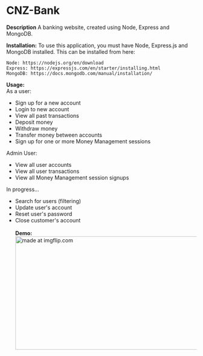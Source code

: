 # CNZ-Bank

<strong>Description</strong>
A banking website, created using Node, Express and MongoDB. 

<strong> Installation:</strong> To use this application, you must have Node, Express.js and MongoDB installed. This can be installed from here:

    Node: https://nodejs.org/en/download
    Express: https://expressjs.com/en/starter/installing.html
    MongoDB: https://docs.mongodb.com/manual/installation/

<strong>Usage:</strong>
<br>
As a user:
<ul>
    <li> Sign up for a new account </li>
    <li> Login to new account </li>
    <li> View all past transactions </li>
    <li> Deposit money </li>
    <li> Withdraw money </li>
    <li> Transfer money between accounts </li>
    <li> Sign up for one or more Money Management sessions </li>
</ul>        
Admin User:
<ul>
    <li> View all user accounts </li>
    <li> View all user transactions </li>
    <li> View all Money Management session signups </li>
</ul> 
In progress...
<br>
<ul>
    <li> Search for users (filtering) </li>
    <li> Update user's account </li>
    <li> Reset user's password </li>
    <li> Close customer's account </li>
<br>
<strong>Demo:</strong>
<br>    
<a href="https://imgflip.com/gif/3fdlq7"><img height="300px" width="500px" src="https://i.imgflip.com/3fdlq7.gif" title="made at imgflip.com"/></a>
